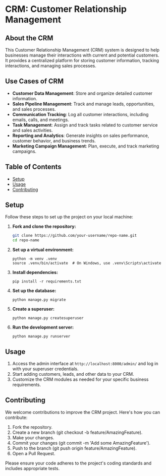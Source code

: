 # **CRM: Customer Relationship Management**

## About the CRM
This Customer Relationship Management (CRM) system is designed to help businesses manage their interactions with current and potential customers. It provides a centralized platform for storing customer information, tracking interactions, and managing sales processes.

## Use Cases of CRM

- **Customer Data Management**: Store and organize detailed customer information.
- **Sales Pipeline Management**: Track and manage leads, opportunities, and sales processes.
- **Communication Tracking**: Log all customer interactions, including emails, calls, and meetings.
- **Task Management**: Assign and track tasks related to customer service and sales activities.
- **Reporting and Analytics**: Generate insights on sales performance, customer behavior, and business trends.
- **Marketing Campaign Management**: Plan, execute, and track marketing campaigns.


## Table of Contents

- [Setup](#setup)
- [Usage](#usage)
- [Contributing](#contributing)

## Setup

Follow these steps to set up the project on your local machine:

1. **Fork and clone the repository:**
   ```bash
   git clone https://github.com/your-username/repo-name.git
   cd repo-name
   ```
2. **Set up a virtual environment:**
    ```
    python -m venv .venv
    source .venv/bin/activate  # On Windows, use .venv\Scripts\activate
    ```
3. **Install dependencies:**
    ```
    pip install -r requirements.txt
    ```
4. **Set up the database:**
    ```
    python manage.py migrate
    ```
5. **Create a superuser:**
    ```
    python manage.py createsuperuser
    ```
6. **Run the development server:**
    ```
    python manage.py runserver
    ```

## Usage
1. Access the admin interface at `http://localhost:8000/admin/` and log in with your superuser credentials.
2. Start adding customers, leads, and other data to your CRM.
3. Customize the CRM modules as needed for your specific business requirements.

## Contributing
We welcome contributions to improve the CRM project. Here's how you can contribute:

1. Fork the repository.
2. Create a new branch (git checkout -b feature/AmazingFeature).
3. Make your changes.
4. Commit your changes (git commit -m 'Add some AmazingFeature').
5. Push to the branch (git push origin feature/AmazingFeature).
6. Open a Pull Request.

Please ensure your code adheres to the project's coding standards and includes appropriate tests.